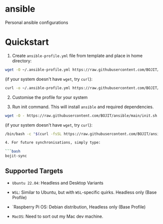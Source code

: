 # ansible
Personal ansible configurations

# Quickstart

1. Create `ansible-profile.yml` file from template and place in home directory:

```bash
wget -O ~/.ansible-profile.yml https://raw.githubusercontent.com/BOJIT/ansible/main/templates/.ansible-profile.yml
```

(if your system doesn't have `wget`, try `curl`):
```bash
curl -o ~/.ansible-profile.yml https://raw.githubusercontent.com/BOJIT/ansible/main/templates/.ansible-profile.yml
```

2. Customise the profile for your system

3. Run init command. This will install `ansible` and required dependencies.

```bash
wget -O - https://raw.githubusercontent.com/BOJIT/ansible/main/init.sh | bash
```
(if your system doesn't have `wget`, try `curl`):
```bash
/bin/bash -c "$(curl -fsSL https://raw.githubusercontent.com/BOJIT/ansible/main/templates/.ansible-profile.yml)"

4. For future synchronisations, simply type:

```bash
bojit-sync
```

## Supported Targets

- `Ubuntu 22.04`: Headless and Desktop Variants

- `WSL`: Similar to Ubuntu, but with `WSL`-specific quirks. Headless only (Base Profile)

- `Raspberry Pi OS: Debian distribution, Headless only (Base Profile)

- `MacOS`: Need to sort out my Mac dev machine.
